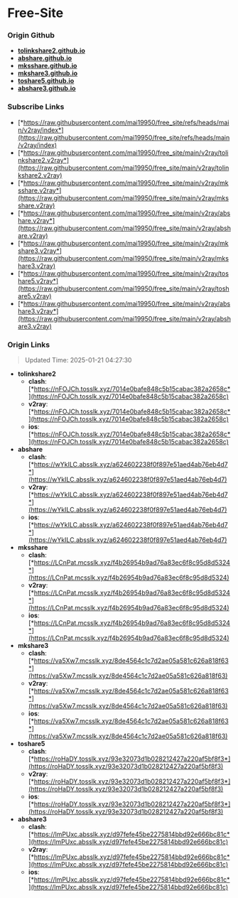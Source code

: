 # Free-Site

### Origin Github

- [**tolinkshare2.github.io**](https://github.com/tolinkshare2/tolinkshare2.github.io)
- [**abshare.github.io**](https://github.com/abshare/abshare.github.io)
- [**mksshare.github.io**](https://github.com/mksshare/mksshare.github.io)
- [**mkshare3.github.io**](https://github.com/mkshare3/mkshare3.github.io)
- [**toshare5.github.io**](https://github.com/toshare5/toshare5.github.io)
- [**abshare3.github.io**](https://github.com/abshare3/abshare3.github.io)

### Subscribe Links

- [*https://raw.githubusercontent.com/mai19950/free_site/refs/heads/main/v2ray/index*](https://raw.githubusercontent.com/mai19950/free_site/refs/heads/main/v2ray/index)
- [*https://raw.githubusercontent.com/mai19950/free_site/main/v2ray/tolinkshare2.v2ray*](https://raw.githubusercontent.com/mai19950/free_site/main/v2ray/tolinkshare2.v2ray)
- [*https://raw.githubusercontent.com/mai19950/free_site/main/v2ray/mksshare.v2ray*](https://raw.githubusercontent.com/mai19950/free_site/main/v2ray/mksshare.v2ray)
- [*https://raw.githubusercontent.com/mai19950/free_site/main/v2ray/abshare.v2ray*](https://raw.githubusercontent.com/mai19950/free_site/main/v2ray/abshare.v2ray)
- [*https://raw.githubusercontent.com/mai19950/free_site/main/v2ray/mkshare3.v2ray*](https://raw.githubusercontent.com/mai19950/free_site/main/v2ray/mkshare3.v2ray)
- [*https://raw.githubusercontent.com/mai19950/free_site/main/v2ray/toshare5.v2ray*](https://raw.githubusercontent.com/mai19950/free_site/main/v2ray/toshare5.v2ray)
- [*https://raw.githubusercontent.com/mai19950/free_site/main/v2ray/abshare3.v2ray*](https://raw.githubusercontent.com/mai19950/free_site/main/v2ray/abshare3.v2ray)

### Origin Links

> Updated Time: 2025-01-21 04:27:30

- **tolinkshare2**
  - **clash**: [*https://nFOJCh.tosslk.xyz/7014e0bafe848c5b15cabac382a2658c*](https://nFOJCh.tosslk.xyz/7014e0bafe848c5b15cabac382a2658c)
  - **v2ray**: [*https://nFOJCh.tosslk.xyz/7014e0bafe848c5b15cabac382a2658c*](https://nFOJCh.tosslk.xyz/7014e0bafe848c5b15cabac382a2658c)
  - **ios**: [*https://nFOJCh.tosslk.xyz/7014e0bafe848c5b15cabac382a2658c*](https://nFOJCh.tosslk.xyz/7014e0bafe848c5b15cabac382a2658c)
- **abshare**
  - **clash**: [*https://wYkILC.absslk.xyz/a624602238f0f897e51aed4ab76eb4d7*](https://wYkILC.absslk.xyz/a624602238f0f897e51aed4ab76eb4d7)
  - **v2ray**: [*https://wYkILC.absslk.xyz/a624602238f0f897e51aed4ab76eb4d7*](https://wYkILC.absslk.xyz/a624602238f0f897e51aed4ab76eb4d7)
  - **ios**: [*https://wYkILC.absslk.xyz/a624602238f0f897e51aed4ab76eb4d7*](https://wYkILC.absslk.xyz/a624602238f0f897e51aed4ab76eb4d7)
- **mksshare**
  - **clash**: [*https://LCnPat.mcsslk.xyz/f4b26954b9ad76a83ec6f8c95d8d5324*](https://LCnPat.mcsslk.xyz/f4b26954b9ad76a83ec6f8c95d8d5324)
  - **v2ray**: [*https://LCnPat.mcsslk.xyz/f4b26954b9ad76a83ec6f8c95d8d5324*](https://LCnPat.mcsslk.xyz/f4b26954b9ad76a83ec6f8c95d8d5324)
  - **ios**: [*https://LCnPat.mcsslk.xyz/f4b26954b9ad76a83ec6f8c95d8d5324*](https://LCnPat.mcsslk.xyz/f4b26954b9ad76a83ec6f8c95d8d5324)
- **mkshare3**
  - **clash**: [*https://va5Xw7.mcsslk.xyz/8de4564c1c7d2ae05a581c626a818f63*](https://va5Xw7.mcsslk.xyz/8de4564c1c7d2ae05a581c626a818f63)
  - **v2ray**: [*https://va5Xw7.mcsslk.xyz/8de4564c1c7d2ae05a581c626a818f63*](https://va5Xw7.mcsslk.xyz/8de4564c1c7d2ae05a581c626a818f63)
  - **ios**: [*https://va5Xw7.mcsslk.xyz/8de4564c1c7d2ae05a581c626a818f63*](https://va5Xw7.mcsslk.xyz/8de4564c1c7d2ae05a581c626a818f63)
- **toshare5**
  - **clash**: [*https://roHaDY.tosslk.xyz/93e32073d1b028212427a220af5bf8f3*](https://roHaDY.tosslk.xyz/93e32073d1b028212427a220af5bf8f3)
  - **v2ray**: [*https://roHaDY.tosslk.xyz/93e32073d1b028212427a220af5bf8f3*](https://roHaDY.tosslk.xyz/93e32073d1b028212427a220af5bf8f3)
  - **ios**: [*https://roHaDY.tosslk.xyz/93e32073d1b028212427a220af5bf8f3*](https://roHaDY.tosslk.xyz/93e32073d1b028212427a220af5bf8f3)
- **abshare3**
  - **clash**: [*https://lmPUxc.absslk.xyz/d97fefe45be2275814bbd92e666bc81c*](https://lmPUxc.absslk.xyz/d97fefe45be2275814bbd92e666bc81c)
  - **v2ray**: [*https://lmPUxc.absslk.xyz/d97fefe45be2275814bbd92e666bc81c*](https://lmPUxc.absslk.xyz/d97fefe45be2275814bbd92e666bc81c)
  - **ios**: [*https://lmPUxc.absslk.xyz/d97fefe45be2275814bbd92e666bc81c*](https://lmPUxc.absslk.xyz/d97fefe45be2275814bbd92e666bc81c)
